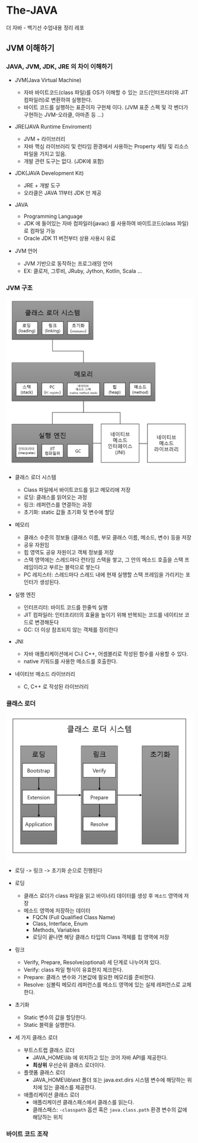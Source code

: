 # The-JAVA
더 자바 - 백기선 수업내용 정리 레포

## JVM 이해하기
### JAVA, JVM, JDK, JRE 의 차이 이해하기
- JVM(Java Virtual Machine)
	- 자바 바이트코드(class 파일)를 OS가 이해할 수 있는 코드(인터프리터와 JIT 컴파일러)로 변환하여 실행한다.
	- 바이트 코드를 실행하는 표준이자 구현체 이다. (JVM 표준 스펙 및 각 벤더가 구현하는 JVM-오라클, 아마존 등 ...)

- JRE(JAVA Runtime Enviroment)
	- JVM + 라이브러리 
	- 자바 핵심 라이브러리 및 런타임 환경에서 사용하는 Property 세팅 및 리소스 파일을 가지고 있음.
	- 개발 관련 도구는 없다. (JDK에 포함)

- JDK(JAVA Development Kit)
	- JRE + 개발 도구
	- 오라클은 JAVA 11부터 JDK 만 제공

- JAVA
	- Programming Language
	- JDK 에 들어있는 자바 컴파일러(javac) 를 사용하여 바이트코드(class 파일) 로 컴파일 가능
	- Oracle JDK 11 버전부터 상용 사용시 유료

- JVM 언어
	- JVM 기반으로 동작하는 프로그래밍 언어
	- EX: 클로저, 그루비, JRuby, Jython, Kotlin, Scala ...



### JVM 구조

![JVM Structure](./imgs/img1.png)

- 클래스 로더 시스템
  - Class 파일에서 바이트코드를 읽고 메모리에 저장
  - 로딩: 클래스를 읽어오는 과정
  - 링크: 레퍼런스를 연결하는 과정
  - 초기화: static 값들 초기화 및 변수에 할당
- 메모리
  - 클래스 수준의 정보들 (클래스 이름, 부모 클래스 이름, 메소드, 변수) 등을 저장
  - 공유 자원임
  - 힙 영역도 공유 자원이고 객체 정보를 저장
  - 스택 영역에는 스레드마다 런타임 스택을 쌓고, 그 안의 메소드 호출을 스택 프레임이라고 부르는 블럭으로 쌓는다
  - PC 레지스터: 스레드마다 스레드 내에 현재 실행할 스택 프레임을 가리키는 포인터가 생성된다.
- 실행 엔진
  - 인터프리터: 바이트 코드를 한줄씩 실행
  - JIT 컴파일러: 인터프리터의 효율을 높이기 위해 반복되는 코드를 네이티브 코드로 변경해둔다
  - GC: 더 이상 참조되지 않는 객체를 정리한다

- JNI
  - 자바 애플리케이션에서 C나 C++, 어셈블리로 작성된 함수를 사용할 수 있다.
  - native 키워드를 사용한 메소드를 호출한다.
- 네이티브 메소드 라이브러리
  - C, C++ 로 작성된 라이브러리

### 클래스 로더

![Class Loader System](./imgs/img2.jpg)

- 로딩 -> 링크 -> 초기화 순으로 진행된다
- 로딩
  - 클래스 로더가 class 파일을 읽고 바이너리 데이터를 생성 후 `메소드` 영역에 저장
  - 메소드 영역에 저장하는 데이터
    - FQCN (Full Qualified Class Name)
    - Class, Interface, Enum
    - Methods, Variables
    - 로딩이 끝나면 해당 클래스 타입의 Class 객체를 힙 영역에 저장
- 링크
  - Verify, Prepare, Resolve(optional) 세 단계로 나누어져 있다.
  - Verify: class 파일 형식이 유효한지 체크한다.
  - Prepare:  클래스 변수와 기본값에 필요한 메모리를 준비한다.
  - Resolve: 심볼릭 메모리 레퍼런스를 메소드 영역에 있는 실제 레퍼런스로 교체한다.
- 초기화
  - Static 변수의 값을 할당한다.
  - Static 블럭을 실행한다.

- 세 가지 클래스 로더
  - 부트스트랩 클래스 로더
    - JAVA_HOME\lib 에 위치하고 있는 코어 자바 API를 제공한다.
    - **최상위** 우선순위 클래스 로더이다.
  - 플랫폼 클래스 로더
    - JAVA_HOME\lib\ext 폴더 또는 java.ext.dirs 시스템 변수에 해당하는 위치에 있는 클래스를 제공한다.
  - 애플리케이션 클래스 로더
    - 애플리케이션 클래스패스에서 클래스를 읽는다.
    - 클래스패스: `-classpath` 옵션 혹은 `java.class.path` 환경 변수의 값에 해당하는 위치
    
### 바이트 코드 조작 
